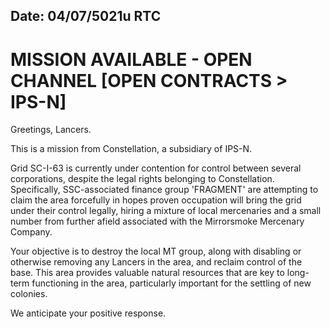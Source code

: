## Date: 04/07/5021u RTC
# MISSION AVAILABLE - OPEN CHANNEL [OPEN CONTRACTS > IPS-N] 
Greetings, Lancers.

This is a mission from Constellation, a subsidiary of IPS-N.

Grid SC-I-63 is currently under contention for control between several corporations, despite the legal rights belonging to Constellation. Specifically, SSC-associated finance group 'FRAGMENT' are attempting to claim the area forcefully in hopes proven occupation will bring the grid under their control legally, hiring a mixture of local mercenaries and a small number from further afield associated with the Mirrorsmoke Mercenary Company.

Your objective is to destroy the local MT group, along with disabling or otherwise removing any Lancers in the area, and reclaim control of the base. This area provides valuable natural resources that are key to long-term functioning in the area, particularly important for the settling of new colonies.

We anticipate your positive response.
